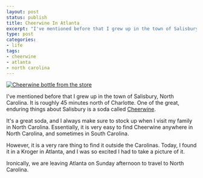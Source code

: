 ```yaml
---
layout: post
status: publish
title: Cheerwine In Atlanta
excerpt: "I've mentioned before that I grew up in the town of Salisbury, North Carolina. It is roughly 45 minutes north of Charlotte. One of the great, enduring things about Salisbury is a soda called <a href=\"http://www.cheerwine.com/\">Cheerwine</a>."
type: post
categories:
- life
tags:
- cheerwine
- atlanta
- north carolina
---
```

<div class="image-main"><a href="http://www.flickr.com/photos/flamingsole/2554559217/"><img src="http://farm4.static.flickr.com/3050/2554559217_8bb4e1b3f4_m.jpg" class="twoforty" alt="Cheerwine bottle from the store" /></a></div>
<p>I&#39;ve mentioned before that I grew up in the town of Salisbury, North Carolina. It is roughly 45 minutes north of Charlotte. One of the great, enduring things about Salisbury is a soda called <a href="http://www.cheerwine.com/">Cheerwine</a>.</p>
<p>It&#39;s a great soda, and I always make sure to stock up when I visit my family in North Carolina. Essentially, it is very easy to find Cheerwine anywhere in North Carolina, and sometimes in South Carolina.</p>
<p>However, it is a very rare thing to find it outside the Carolinas. Today, I found it in a Kroger in Atlanta, and I was so excited I had to take a picture of it.</p>
<p>Ironically, we are leaving Atlanta on Sunday afternoon to travel to North Carolina.</p>
